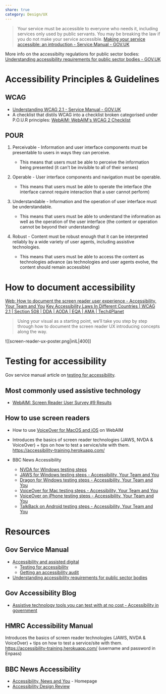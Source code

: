 ```yaml
---
share: true
category: Design/UX
---
```


> Your service must be accessible to everyone who needs it, including services only used by public servants. You may be breaking the law if you do not make your service accessible.
[Making your service accessible: an introduction - Service Manual - GOV.UK](https://www.gov.uk/service-manual/helping-people-to-use-your-service/making-your-service-accessible-an-introduction)

More info on the accessibilty regulations for public sector bodies: [Understanding accessibility requirements for public sector bodies - GOV.UK](https://www.gov.uk/guidance/accessibility-requirements-for-public-sector-websites-and-apps)

# Accessibility Principles & Guidelines

## WCAG 
- [Understanding WCAG 2.1 - Service Manual - GOV.UK](https://www.gov.uk/service-manual/helping-people-to-use-your-service/understanding-wcag)
- A checklist that distils WCAG into a checklist broken categorised under P.O.U.R principles: [WebAIM: WebAIM's WCAG 2 Checklist](https://webaim.org/standards/wcag/checklist)

## POUR
1.  Perceivable - Information and user interface components must be presentable to users in ways they can perceive.
    -   This means that users must be able to perceive the information being presented (it can't be invisible to all of their senses)

2.  Operable - User interface components and navigation must be operable.
    -   This means that users must be able to operate the interface (the interface cannot require interaction that a user cannot perform)

3.  Understandable - Information and the operation of user interface must be understandable.
    -   This means that users must be able to understand the information as well as the operation of the user interface (the content or operation cannot be beyond their understanding)

4.  Robust - Content must be robust enough that it can be interpreted reliably by a wide variety of user agents, including assistive technologies.
    -   This means that users must be able to access the content as technologies advance (as technologies and user agents evolve, the content should remain accessible)

# How to document accessibility

[Web: How to document the screen reader user experience - Accessibility, Your Team and You](https://bbc.github.io/accessibility-news-and-you/guides/screen-reader-ux.html)
[Key Accessibility Laws In Different Countries | WCAG 2.1 | Section 508 | DDA | AODA | EQA | AMA | Tech4Planet](https://www.tech4planet.com/key-accessibility-laws-in-different-countries-wcag-2-1-section-508-dda-aoda-eqa-ama/)


 > Using your visual as a starting point, we’ll take you step by step through how to document the screen reader UX introducing concepts along the way.  
 
![[screen-reader-ux-poster.png|inlL|400]] 


# Testing for accessibility

Gov service manual article on [testing for accessibility](https://www.gov.uk/service-manual/helping-people-to-use-your-service/testing-for-accessibility).

## Most commonly used assistive technology
- [WebAIM: Screen Reader User Survey #9 Results](https://webaim.org/projects/screenreadersurvey9/)

## How to use screen readers
- How to use [VoiceOver for MacOS and iOS](https://webaim.org/articles/voiceover/) on WebAIM
- Introduces the basics of screen reader technologies (JAWS, NVDA & VoiceOver) + tips on how to test a service/site with them. 
	https://accessibility-training.herokuapp.com/

- BBC News Accessibility 
	- [NVDA for WIndows testing steps](https://bbc.github.io/accessibility-news-and-you/assistive-technology/testing-steps/nvda-windows.html)
	- [JAWS for Windows testing steps - Accessibility, Your Team and You](https://bbc.github.io/accessibility-news-and-you/assistive-technology/testing-steps/jaws-windows.html)
	- [Dragon for Windows testing steps - Accessibility, Your Team and You](https://bbc.github.io/accessibility-news-and-you/assistive-technology/testing-steps/dragon-windows.html)
	- [VoiceOver for Mac testing steps - Accessibility, Your Team and You](https://bbc.github.io/accessibility-news-and-you/assistive-technology/testing-steps/voiceover-mac.html)
	- [VoiceOver on iPhone testing steps - Accessibility, Your Team and You](https://bbc.github.io/accessibility-news-and-you/assistive-technology/testing-steps/voiceover-ios.html)
	- [TalkBack on Android testing steps - Accessibility, Your Team and You](https://bbc.github.io/accessibility-news-and-you/assistive-technology/testing-steps/talkback-android.html)

# Resources
## Gov Service Manual
- [Accessibility and assisted digital](https://www.gov.uk/service-manual/helping-people-to-use-your-service)
	- [Testing for accessibility](https://www.gov.uk/service-manual/helping-people-to-use-your-service/testing-for-accessibility)
	- [Getting an accessibility audit](https://www.gov.uk/service-manual/helping-people-to-use-your-service/getting-an-accessibility-audit) 
- [Understanding accessibility requirements for public sector bodies](https://www.gov.uk/guidance/accessibility-requirements-for-public-sector-websites-and-apps) 

## Gov Accessibility Blog
- [Assistive technology tools you can test with at no cost - Accessibility in government ](https://accessibility.blog.gov.uk/2018/09/27/assistive-technology-tools-you-can-use-at-no-cost/)

## HMRC Accessibility Manual
Introduces the basics of screen reader technologies (JAWS, NVDA & VoiceOver) + tips on how to test a service/site with them.
https://accessibility-training.herokuapp.com/
(username and password in Enpass)

## BBC News Accessibility 
- [Accessibility, News and You](https://bbc.github.io/accessibility-news-and-you/) - Homepage
- [Accessibility Design Review](https://bbc.github.io/accessibility-news-and-you/guides/accessibility-design-review.html)

